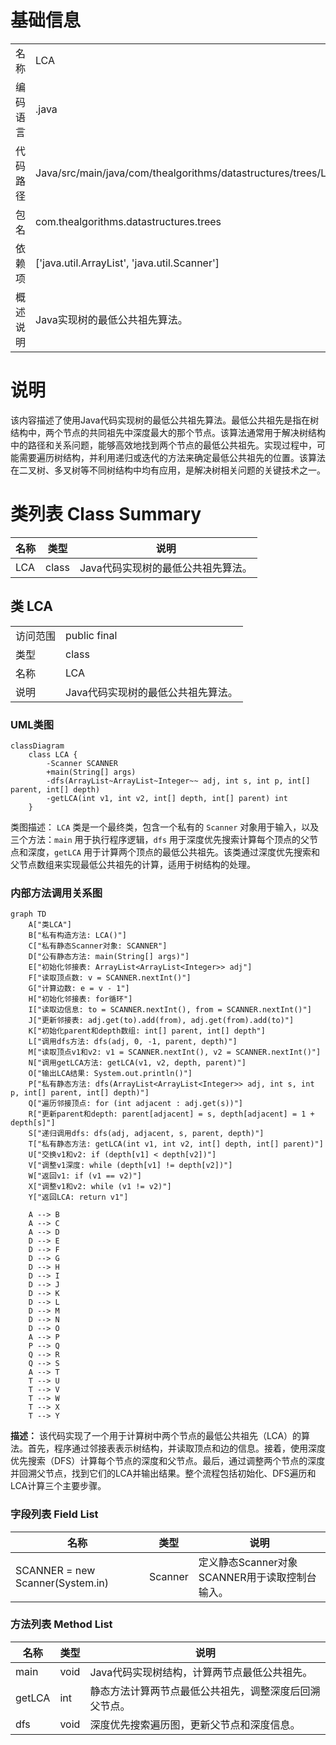# 基础信息

|      |      |
|------|------|
| 名称 | LCA |
| 编码语言 | .java |
| 代码路径 | Java/src/main/java/com/thealgorithms/datastructures/trees/LCA.java |
| 包名 | com.thealgorithms.datastructures.trees |
| 依赖项 | ['java.util.ArrayList', 'java.util.Scanner'] |
| 概述说明 | Java实现树的最低公共祖先算法。 |

# 说明

该内容描述了使用Java代码实现树的最低公共祖先算法。最低公共祖先是指在树结构中，两个节点的共同祖先中深度最大的那个节点。该算法通常用于解决树结构中的路径和关系问题，能够高效地找到两个节点的最低公共祖先。实现过程中，可能需要遍历树结构，并利用递归或迭代的方法来确定最低公共祖先的位置。该算法在二叉树、多叉树等不同树结构中均有应用，是解决树相关问题的关键技术之一。

# 类列表 Class Summary

| 名称   | 类型  | 说明 |
|-------|------|-------------|
| LCA | class | Java代码实现树的最低公共祖先算法。 |



## 类 LCA

|      |      |
|------|------|
| 访问范围 | public final |
| 类型 | class |
| 名称 | LCA |
| 说明 | Java代码实现树的最低公共祖先算法。 |


### UML类图

```mermaid
classDiagram
    class LCA {
        -Scanner SCANNER
        +main(String[] args)
        -dfs(ArrayList~ArrayList~Integer~~ adj, int s, int p, int[] parent, int[] depth)
        -getLCA(int v1, int v2, int[] depth, int[] parent) int
    }
```

类图描述：
`LCA` 类是一个最终类，包含一个私有的 `Scanner` 对象用于输入，以及三个方法：`main` 用于执行程序逻辑，`dfs` 用于深度优先搜索计算每个顶点的父节点和深度，`getLCA` 用于计算两个顶点的最低公共祖先。该类通过深度优先搜索和父节点数组来实现最低公共祖先的计算，适用于树结构的处理。


### 内部方法调用关系图

```mermaid
graph TD
    A["类LCA"]
    B["私有构造方法: LCA()"]
    C["私有静态Scanner对象: SCANNER"]
    D["公有静态方法: main(String[] args)"]
    E["初始化邻接表: ArrayList<ArrayList<Integer>> adj"]
    F["读取顶点数: v = SCANNER.nextInt()"]
    G["计算边数: e = v - 1"]
    H["初始化邻接表: for循环"]
    I["读取边信息: to = SCANNER.nextInt(), from = SCANNER.nextInt()"]
    J["更新邻接表: adj.get(to).add(from), adj.get(from).add(to)"]
    K["初始化parent和depth数组: int[] parent, int[] depth"]
    L["调用dfs方法: dfs(adj, 0, -1, parent, depth)"]
    M["读取顶点v1和v2: v1 = SCANNER.nextInt(), v2 = SCANNER.nextInt()"]
    N["调用getLCA方法: getLCA(v1, v2, depth, parent)"]
    O["输出LCA结果: System.out.println()"]
    P["私有静态方法: dfs(ArrayList<ArrayList<Integer>> adj, int s, int p, int[] parent, int[] depth)"]
    Q["遍历邻接顶点: for (int adjacent : adj.get(s))"]
    R["更新parent和depth: parent[adjacent] = s, depth[adjacent] = 1 + depth[s]"]
    S["递归调用dfs: dfs(adj, adjacent, s, parent, depth)"]
    T["私有静态方法: getLCA(int v1, int v2, int[] depth, int[] parent)"]
    U["交换v1和v2: if (depth[v1] < depth[v2])"]
    V["调整v1深度: while (depth[v1] != depth[v2])"]
    W["返回v1: if (v1 == v2)"]
    X["调整v1和v2: while (v1 != v2)"]
    Y["返回LCA: return v1"]

    A --> B
    A --> C
    A --> D
    D --> E
    D --> F
    D --> G
    D --> H
    D --> I
    D --> J
    D --> K
    D --> L
    D --> M
    D --> N
    D --> O
    A --> P
    P --> Q
    Q --> R
    Q --> S
    A --> T
    T --> U
    T --> V
    T --> W
    T --> X
    T --> Y
```

**描述：**
该代码实现了一个用于计算树中两个节点的最低公共祖先（LCA）的算法。首先，程序通过邻接表表示树结构，并读取顶点和边的信息。接着，使用深度优先搜索（DFS）计算每个节点的深度和父节点。最后，通过调整两个节点的深度并回溯父节点，找到它们的LCA并输出结果。整个流程包括初始化、DFS遍历和LCA计算三个主要步骤。

### 字段列表 Field List

| 名称  | 类型  | 说明 |
|-------|-------|------|
| SCANNER = new Scanner(System.in) | Scanner | 定义静态Scanner对象SCANNER用于读取控制台输入。 |

### 方法列表 Method List

| 名称  | 类型  | 说明 |
|-------|-------|------|
| main | void | Java代码实现树结构，计算两节点最低公共祖先。 |
| getLCA | int | 静态方法计算两节点最低公共祖先，调整深度后回溯父节点。 |
| dfs | void | 深度优先搜索遍历图，更新父节点和深度信息。 |




